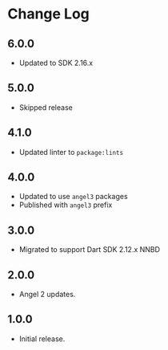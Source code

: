 # Change Log

## 6.0.0

* Updated to SDK 2.16.x

## 5.0.0

* Skipped release

## 4.1.0

* Updated linter to `package:lints`

## 4.0.0

* Updated to use `angel3` packages
* Published with `angel3` prefix

## 3.0.0

* Migrated to support Dart SDK 2.12.x NNBD

## 2.0.0

* Angel 2 updates.

## 1.0.0

* Initial release.
